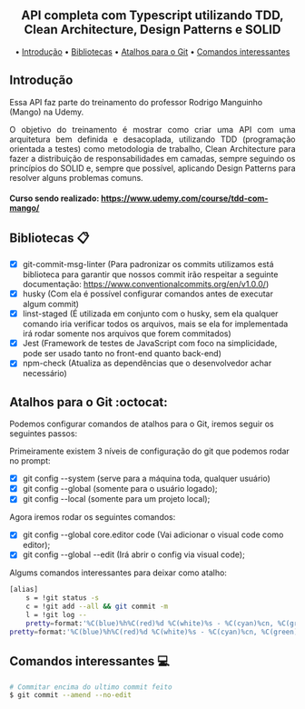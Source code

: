<h2 align="center">
  <br>
  API completa com Typescript utilizando TDD, Clean Architecture, Design Patterns e SOLID  
  <br>
</h2>

<p align="center">
  • <a href="#introdução">Introdução</a> 
  • <a href="#bibliotecas-clipboard">Bibliotecas</a> 
  • <a href="#atalhos-para-o-git-octocat">Atalhos para o Git</a> 
  • <a href="#comandos-interessantes-computer">Comandos interessantes</a> 
</p>

## Introdução

<p>Essa API faz parte do treinamento do professor Rodrigo Manguinho (Mango) na Udemy.</p>
<p align="justify">
O objetivo do treinamento é mostrar como criar uma API com uma arquitetura bem definida e desacoplada, utilizando TDD (programação orientada a testes) como metodologia de trabalho, Clean Architecture para fazer a distribuição de responsabilidades em camadas, sempre seguindo os princípios do SOLID e, sempre que possível, aplicando Design Patterns para resolver alguns problemas comuns.
</p>

#### Curso sendo realizado: https://www.udemy.com/course/tdd-com-mango/

## Bibliotecas :clipboard:
- [x] git-commit-msg-linter (Para padronizar os commits utilizamos está biblioteca para garantir que nossos commit irão respeitar a seguinte documentação: https://www.conventionalcommits.org/en/v1.0.0/)
- [x] husky (Com ela é possível configurar comandos antes de executar algum commit)
- [x] linst-staged (É utilizada em conjunto com o husky, sem ela qualquer comando iria verificar todos os arquivos, mais se ela for implementada irá rodar somente nos arquivos que forem commitados)
- [x] Jest (Framework de testes de JavaScript com foco na simplicidade, pode ser usado tanto no front-end quanto back-end)
- [x] npm-check (Atualiza as dependências que o desenvolvedor achar necessário)

## Atalhos para o Git :octocat:
Podemos configurar comandos de atalhos para o Git, iremos seguir os seguintes passos:

Primeiramente existem 3 níveis de configuração do git que podemos rodar no prompt:
- [x] git config --system (serve para a máquina toda, qualquer usuário)
- [x] git config --global (somente para o usuário logado);
- [x] git config --local (somente para um projeto local);

Agora iremos rodar os seguintes comandos:
- [x] git config --global core.editor code (Vai adicionar o visual code como editor);
- [x] git config --global --edit (Irá abrir o config via visual code);

Algums comandos interessantes para deixar como atalho:
```bash
[alias]
    s = !git status -s
    c = !git add --all && git commit -m
    l = !git log --
    pretty=format:'%C(blue)%h%C(red)%d %C(white)%s - %C(cyan)%cn, %C(green)%cr'
pretty=format:'%C(blue)%h%C(red)%d %C(white)%s - %C(cyan)%cn, %C(green)%cr'
```

## Comandos interessantes :computer:
```bash
# Commitar encima do ultimo commit feito
$ git commit --amend --no-edit
```
